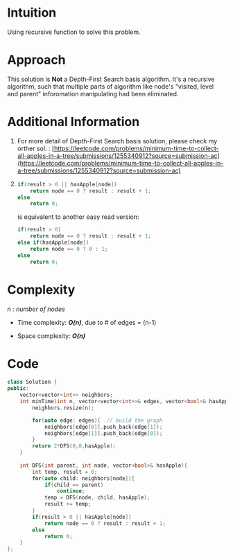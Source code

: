 # Intuition
<!-- Describe your first thoughts on how to solve this problem. -->
Using recursive function to solve this problem.

# Approach
<!-- Describe your approach to solving the problem. -->
This solution is **Not** a Depth-First Search basis algorithm.
It's a recursive algorithm, such that multiple parts of algorithm like node's "visited, level and parent" inforomation manipulating had been eliminated.

# Additional Information
1. For more detail of Depth-First Search basis solution, please check my orther sol. :
   [https://leetcode.com/problems/minimum-time-to-collect-all-apples-in-a-tree/submissions/1255340912?source=submission-ac](https://leetcode.com/problems/minimum-time-to-collect-all-apples-in-a-tree/submissions/1255340912?source=submission-ac)
3. 
    ```cpp
    if(result > 0 || hasApple[node])
        return node == 0 ? result : result + 1;
    else
        return 0;
    ```
    is equivalent to another easy read version:
    ```cpp
    if(result > 0)
        return node == 0 ? result : result + 1;
    else if(hasApple[node])
        return node == 0 ? 0 : 1;
    else
        return 0;
    ```

# Complexity
*n : number of nodes*
- Time complexity: ***O(n)***, due to # of edges = (n-1)
<!-- Add your time complexity here, e.g. $$O(n)$$ -->

- Space complexity: ***O(n)***
<!-- Add your space complexity here, e.g. $$O(n)$$ -->

# Code
```cpp
class Solution {
public:
    vector<vector<int>> neighbors;
    int minTime(int n, vector<vector<int>>& edges, vector<bool>& hasApple) {
        neighbors.resize(n);

        for(auto edge: edges){  // build the graph
            neighbors[edge[0]].push_back(edge[1]);
            neighbors[edge[1]].push_back(edge[0]);
        }
        return 2*DFS(0,0,hasApple);
    }
    
    int DFS(int parent, int node, vector<bool>& hasApple){
        int temp, result = 0;
        for(auto child: neighbors[node]){
            if(child == parent)
                continue;
            temp = DFS(node, child, hasApple);
            result += temp;
        }
        if(result > 0 || hasApple[node])
            return node == 0 ? result : result + 1;
        else
            return 0;
    }
};
```
